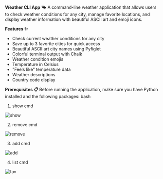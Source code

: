 **Weather CLI App 🌤️**
A command-line weather application that allows users to check weather conditions for any city, manage favorite locations, and display weather information with beautiful ASCII art and emoji icons.

**Features ✨**

- Check current weather conditions for any city
- Save up to 3 favorite cities for quick access
- Beautiful ASCII art city names using Pyfiglet
- Colorful terminal output with Chalk
- Weather condition emojis
- Temperature in Celsius
- "Feels like" temperature data
- Weather descriptions
- Country code display

**Prerequisites 📋**
Before running the application, make sure you have Python installed and the following packages:
bash
1) show cmd
   
![show](https://github.com/user-attachments/assets/83d5dd39-bcde-4bc0-9ca8-4eca2ca7a688)

2) remove cmd
   
![remove](https://github.com/user-attachments/assets/f51b7b9e-7bea-4df2-9870-560d410d16f1)

3) add cmd


![add](https://github.com/user-attachments/assets/15690840-3029-4d99-b2b0-117fac0d9b92)

4) list cmd

   
![fav](https://github.com/user-attachments/assets/79d48afc-b1ba-442f-bc77-5c966c598a2e)

